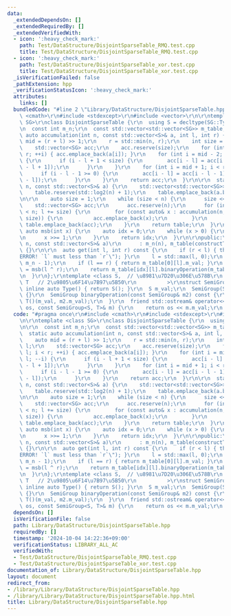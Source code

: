 ```yaml
---
data:
  _extendedDependsOn: []
  _extendedRequiredBy: []
  _extendedVerifiedWith:
  - icon: ':heavy_check_mark:'
    path: Test/DataStructure/DisjointSparseTable_RMQ.test.cpp
    title: Test/DataStructure/DisjointSparseTable_RMQ.test.cpp
  - icon: ':heavy_check_mark:'
    path: Test/DataStructure/DisjointSparseTable_xor.test.cpp
    title: Test/DataStructure/DisjointSparseTable_xor.test.cpp
  _isVerificationFailed: false
  _pathExtension: hpp
  _verificationStatusIcon: ':heavy_check_mark:'
  attributes:
    links: []
  bundledCode: "#line 2 \"Library/DataStructure/DisjointSparseTable.hpp\"\n#include\
    \ <cmath>\r\n#include <stdexcept>\r\n#include <vector>\r\n\r\ntemplate <class\
    \ SG>\r\nclass DisjointSparseTable {\r\n  using S = decltype(SG::Type());\r\n\r\
    \n  const int m_n;\r\n  const std::vector<std::vector<SG>> m_table;\r\n\r\n  static\
    \ auto accumulation(int n, const std::vector<S>& a, int l, int r) {\r\n    auto\
    \ mid = (r + l) >> 1;\r\n    r = std::min(n, r);\r\n    int size = r - l;\r\n\
    \    std::vector<SG> acc;\r\n    acc.reserve(size);\r\n    for (int i = l; i <\
    \ r; ++i) { acc.emplace_back(a[i]); }\r\n    for (int i = mid - 2; i >= l; --i)\
    \ {\r\n      if (i - l + 1 < size) {\r\n        acc[i - l] = acc[i - l].binaryOperation(acc[i\
    \ - l + 1]);\r\n      }\r\n    }\r\n    for (int i = mid + 1; i < r; ++i) {\r\n\
    \      if (i - l - 1 >= 0) {\r\n        acc[i - l] = acc[i - l - 1].binaryOperation(acc[i\
    \ - l]);\r\n      }\r\n    }\r\n    return acc;\r\n  }\r\n\r\n  static auto constructTable(int\
    \ n, const std::vector<S>& a) {\r\n    std::vector<std::vector<SG>> table;\r\n\
    \    table.reserve(std::log2(n) + 1);\r\n    table.emplace_back(a.begin(), a.end());\r\
    \n\r\n    auto size = 1;\r\n    while (size < n) {\r\n      size <<= 1;\r\n  \
    \    std::vector<SG> acc;\r\n      acc.reserve(n);\r\n      for (int l = 0; l\
    \ < n; l += size) {\r\n        for (const auto& x : accumulation(n, a, l, l +\
    \ size)) {\r\n          acc.emplace_back(x);\r\n        }\r\n      }\r\n     \
    \ table.emplace_back(acc);\r\n    }\r\n    return table;\r\n  }\r\n\r\n  static\
    \ auto msb(int x) {\r\n    auto idx = 0;\r\n    while (x > 0) {\r\n      ++idx;\r\
    \n      x >>= 1;\r\n    }\r\n    return idx;\r\n  }\r\n\r\npublic:\r\n  DisjointSparseTable(int\
    \ n, const std::vector<S>& a)\r\n      : m_n(n), m_table(constructTable(n, a))\
    \ {}\r\n\r\n  auto get(int l, int r) const {\r\n    if (r < l) { throw std::runtime_error(\"\
    ERROR! `l` must less than `r`\"); }\r\n    l = std::max(l, 0);\r\n    r = std::min(r,\
    \ m_n - 1);\r\n    if (l == r) { return m_table[0][l].m_val; }\r\n    auto idx\
    \ = msb(l ^ r);\r\n    return m_table[idx][l].binaryOperation(m_table[idx][r]).m_val;\r\
    \n  }\r\n};\r\ntemplate <class S,  // \u8981\u7D20\u306E\u578B\r\n          class\
    \ T   // 2\u9805\u6F14\u7B97\u5B50\r\n          >\r\nstruct SemiGroup {\r\n  static\
    \ inline auto Type() { return S(); }\r\n  S m_val;\r\n  SemiGroup(S val) : m_val(val)\
    \ {}\r\n  SemiGroup binaryOperation(const SemiGroup& m2) const {\r\n    return\
    \ T()(m_val, m2.m_val);\r\n  }\r\n  friend std::ostream& operator<<(std::ostream&\
    \ os, const SemiGroup<S, T>& m) {\r\n    return os << m.m_val;\r\n  }\r\n};\r\n"
  code: "#pragma once\r\n#include <cmath>\r\n#include <stdexcept>\r\n#include <vector>\r\
    \n\r\ntemplate <class SG>\r\nclass DisjointSparseTable {\r\n  using S = decltype(SG::Type());\r\
    \n\r\n  const int m_n;\r\n  const std::vector<std::vector<SG>> m_table;\r\n\r\n\
    \  static auto accumulation(int n, const std::vector<S>& a, int l, int r) {\r\n\
    \    auto mid = (r + l) >> 1;\r\n    r = std::min(n, r);\r\n    int size = r -\
    \ l;\r\n    std::vector<SG> acc;\r\n    acc.reserve(size);\r\n    for (int i =\
    \ l; i < r; ++i) { acc.emplace_back(a[i]); }\r\n    for (int i = mid - 2; i >=\
    \ l; --i) {\r\n      if (i - l + 1 < size) {\r\n        acc[i - l] = acc[i - l].binaryOperation(acc[i\
    \ - l + 1]);\r\n      }\r\n    }\r\n    for (int i = mid + 1; i < r; ++i) {\r\n\
    \      if (i - l - 1 >= 0) {\r\n        acc[i - l] = acc[i - l - 1].binaryOperation(acc[i\
    \ - l]);\r\n      }\r\n    }\r\n    return acc;\r\n  }\r\n\r\n  static auto constructTable(int\
    \ n, const std::vector<S>& a) {\r\n    std::vector<std::vector<SG>> table;\r\n\
    \    table.reserve(std::log2(n) + 1);\r\n    table.emplace_back(a.begin(), a.end());\r\
    \n\r\n    auto size = 1;\r\n    while (size < n) {\r\n      size <<= 1;\r\n  \
    \    std::vector<SG> acc;\r\n      acc.reserve(n);\r\n      for (int l = 0; l\
    \ < n; l += size) {\r\n        for (const auto& x : accumulation(n, a, l, l +\
    \ size)) {\r\n          acc.emplace_back(x);\r\n        }\r\n      }\r\n     \
    \ table.emplace_back(acc);\r\n    }\r\n    return table;\r\n  }\r\n\r\n  static\
    \ auto msb(int x) {\r\n    auto idx = 0;\r\n    while (x > 0) {\r\n      ++idx;\r\
    \n      x >>= 1;\r\n    }\r\n    return idx;\r\n  }\r\n\r\npublic:\r\n  DisjointSparseTable(int\
    \ n, const std::vector<S>& a)\r\n      : m_n(n), m_table(constructTable(n, a))\
    \ {}\r\n\r\n  auto get(int l, int r) const {\r\n    if (r < l) { throw std::runtime_error(\"\
    ERROR! `l` must less than `r`\"); }\r\n    l = std::max(l, 0);\r\n    r = std::min(r,\
    \ m_n - 1);\r\n    if (l == r) { return m_table[0][l].m_val; }\r\n    auto idx\
    \ = msb(l ^ r);\r\n    return m_table[idx][l].binaryOperation(m_table[idx][r]).m_val;\r\
    \n  }\r\n};\r\ntemplate <class S,  // \u8981\u7D20\u306E\u578B\r\n          class\
    \ T   // 2\u9805\u6F14\u7B97\u5B50\r\n          >\r\nstruct SemiGroup {\r\n  static\
    \ inline auto Type() { return S(); }\r\n  S m_val;\r\n  SemiGroup(S val) : m_val(val)\
    \ {}\r\n  SemiGroup binaryOperation(const SemiGroup& m2) const {\r\n    return\
    \ T()(m_val, m2.m_val);\r\n  }\r\n  friend std::ostream& operator<<(std::ostream&\
    \ os, const SemiGroup<S, T>& m) {\r\n    return os << m.m_val;\r\n  }\r\n};\r\n"
  dependsOn: []
  isVerificationFile: false
  path: Library/DataStructure/DisjointSparseTable.hpp
  requiredBy: []
  timestamp: '2024-10-04 14:22:36+09:00'
  verificationStatus: LIBRARY_ALL_AC
  verifiedWith:
  - Test/DataStructure/DisjointSparseTable_RMQ.test.cpp
  - Test/DataStructure/DisjointSparseTable_xor.test.cpp
documentation_of: Library/DataStructure/DisjointSparseTable.hpp
layout: document
redirect_from:
- /library/Library/DataStructure/DisjointSparseTable.hpp
- /library/Library/DataStructure/DisjointSparseTable.hpp.html
title: Library/DataStructure/DisjointSparseTable.hpp
---
```

